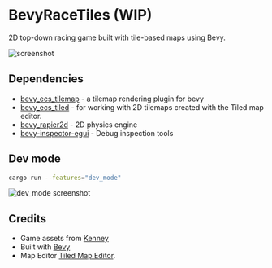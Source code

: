 # BevyRaceTiles (WIP)
2D top-down racing game built with tile-based maps using Bevy.

![screenshot](https://i.ibb.co/DgrsGxrJ/in-game.png)

## Dependencies
- [bevy_ecs_tilemap](https://github.com/StarArawn/bevy_ecs_tilemap) - a tilemap rendering plugin for bevy
- [bevy_ecs_tiled](https://github.com/adrien-bon/bevy_ecs_tiled) - for working with 2D tilemaps created with the Tiled map editor.
- [bevy_rapier2d](https://github.com/dimforge/bevy_rapier) - 2D physics engine
- [bevy-inspector-egui](https://github.com/jakobhellermann/bevy-inspector-egui) - Debug inspection tools

## Dev mode
```bash
cargo run --features="dev_mode"
```

![dev_mode screenshot](https://i.ibb.co/xtHTdxhh/dev-mod.png)

## Credits
- Game assets from [Kenney](http://www.kenney.nl)
- Built with [Bevy](https://bevyengine.org/)
- Map Editor [Tiled Map Editor](https://www.mapeditor.org/).